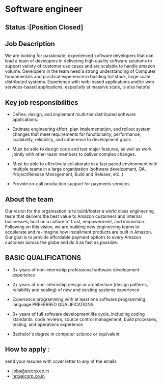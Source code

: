# Software engineer


## Status :[Position Closed]


## Job Description

We are looking for passionate, experienced software developers that can lead a team of developers in delivering high quality software solutions to support variety of customer use cases and are scalable to handle amazon volume. Developers in the team need a strong understanding of Computer fundamentals and practical experience in building full stack, large scale distributed systems. Experience with web-based applications and/or web services-based applications, especially at massive scale, is also helpful.

## Key job responsibilities


- Define, design, and implement multi-tier distributed software applications.

- Estimate engineering effort, plan implementation, and rollout system changes that meet requirements for functionality, performance, scalability, reliability, and adherence to development goals.

- Must be able to design code and test major features, as well as work jointly with other team members to deliver complex changes.

- Must be able to effectively collaborate in a fast paced environment with multiple teams in a large organization (software development, QA, Project/Release Management, Build and Release, etc.,).

- Provide on-call production support for payments services.

## About the team
 Our vision for the organisation is to build/foster a world class engineering team that delivers the best value to Amazon customers and internal businesses, built on a culture of trust, empowerment, and innovation. Following on this vision, we are building new engineering teams to accelerate and re-imagine how Installment products are built in Amazon. Our goal is to provide affordable payment options to every Amazon customer across the globe and do it as fast as possible.

## BASIC QUALIFICATIONS

- 3+ years of non-internship professional software development experience
- 2+ years of non-internship design or architecture (design patterns, reliability and scaling) of new and existing systems experience
- Experience programming with at least one software programming language
PREFERRED QUALIFICATIONS

- 3+ years of full software development life cycle, including coding standards, code reviews, source control management, build processes, testing, and operations experience
- Bachelor's degree in computer science or equivalent


## How to apply :
send your resume with cover letter to any of the emails
 - jobs@aicorp.co.in
 - hr@aicorp.co.in
